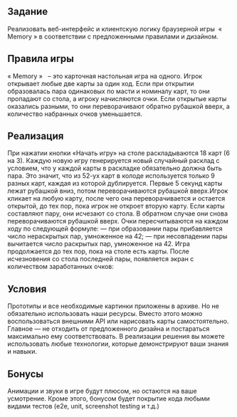 ## Задание

Реализовать веб-интерфейс и клиентскую логику браузерной игры ​ « ​ Memory​ » в
соответствии с предложенными правилами и дизайном.

## Правила игры

«​ Memory​ » ​ ​ – это карточная настольная игра на одного. Игрок открывает любые две
карты за один ход. Если при открытии образовалась пара одинаковых по масти и
номиналу карт, то они пропадают со стола, а игроку начисляются очки. Если открытые
карты оказались разными, то они переворачивают обратно рубашкой вверх, а
количество набранных очков уменьшается.

## Реализация

При нажатии кнопки «Начать игру» на столе раскладываются 18 карт (6 на 3). Каждую
новую игру генерируется новый случайный расклад с условием, что у каждой карты в
раскладке обязательно должна быть пара. Это значит, что из 52-ух карт в колоде
используется только 9 разных карт, каждая из которой дублируется. Первые 5 секунд
карты лежат рубашкой вниз, потом переворачиваются рубашкой вверх.Игрок кликает на 
любую карту, после чего она переворачивается и остается открытой,
до тех пор, пока игрок не откроет вторую карту. Если карты составляют пару, они
исчезают со стола. В обратном случае они снова переворачиваются рубашкой вверх.
Очки пересчитываются на каждом ходу по следующей формуле:
— при образовании пары прибавляется число нераскрытых пар, умноженное на 42;
— при несовпадении пары вычитается число раскрытых пар, умноженное на 42.
Игра продолжается до тех пор, пока на столе есть карты. После исчезновения со стола
последней пары, появляется экран с количеством заработанных очков:

## Условия

Прототипы и все необходимые картинки приложены в архиве. Но не обязательно
использовать наши ресурсы. Вместо этого можно воспользоваться внешними API или
нарисовать карты самостоятельно. Главное — не отходить от предложенного дизайна
и постараться максимально ему соответствовать.
В реализации решения вы можете использовать любые технологии, которые
демонстрируют ваши знания и навыки.

## Бонусы

Анимации и звуки в игре будут плюсом, но остаются на ваше усмотрение.
Кроме этого, бонусом будет покрытие кода любыми видами тестов (e2e, unit,
screenshot testing и т.д.)
